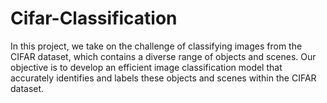 # Cifar-Classification
In this project, we take on the challenge of classifying images from the CIFAR dataset, which contains a diverse range of objects and scenes. Our objective is to develop an efficient image classification model that accurately identifies and labels these objects and scenes within the CIFAR dataset.
